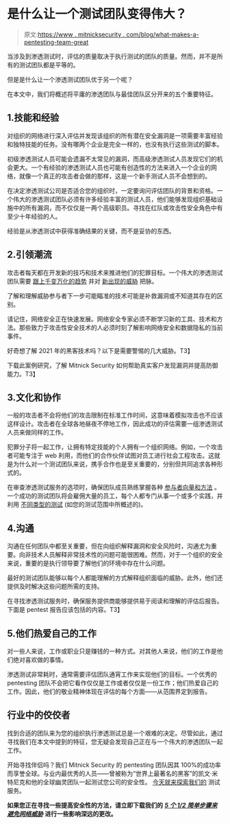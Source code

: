 # 是什么让一个测试团队变得伟大？

> 原文:[https://www . mitnicksecurity . com/blog/what-makes-a-pentesting-team-great](https://www.mitnicksecurity.com/blog/what-makes-a-pentesting-team-great)

当涉及到渗透测试时，评估的质量取决于执行测试的团队的质量。然而，并不是所有的测试团队都是平等的。

但是是什么让一个渗透测试团队优于另一个呢？

在本文中，我们将概述将平庸的渗透团队与最佳团队区分开来的五个重要特征。

## 1.技能和经验

对组织的网络进行深入评估并发现该组织的所有潜在安全漏洞是一项需要丰富经验和独特技能的任务。没有哪两个企业是完全一样的，也没有执行这些测试的脚本。

初级渗透测试人员可能会遗漏不太常见的漏洞，而高级渗透测试人员发现它们的机会更大。一个有经验的渗透测试人员也可能有创造性的方法来进入一个企业的网络，就像一个真正的攻击者会做的那样，这是一个新手测试人员不会想到的。

在决定渗透测试公司是否适合您的组织时，一定要询问评估团队的背景和资格。一个伟大的渗透测试团队必须有许多经验丰富的测试人员，他们能够发现组织基础设施中的所有漏洞，而不仅仅是一两个高级职员。寻找在红队[](https://www.mitnicksecurity.com/blog/what-is-penetration-testing)或攻击性安全角色中有至少十年经验的人。

经验是从渗透测试中获得准确结果的关键，而不是妥协的东西。

## 2.引领潮流

攻击者每天都在开发新的技巧和技术来推进他们的犯罪目标。一个伟大的渗透测试团队需要 [跟上千变万化的趋势](https://www.mitnicksecurity.com/blog/why-penetration-testing-is-more-important-than-ever-in-2020) 并对 [新出现的威胁](https://www.mitnicksecurity.com/blog/5-common-hacking-techniques-for-2020) 把脉。

了解和理解威胁参与者下一步可能瞄准的技术可能是补救漏洞或不知道其存在的区别。

请记住，网络安全正在快速发展。网络安全专家必须不断学习新的工具、技术和方法。那些致力于攻击性安全技术的人必须时刻了解影响网络安全和数据隐私的当前事件。

好奇想了解 2021 年的黑客技术吗？以下是需要警惕的几大威胁。T3】

下载此案例研究，了解 Mitnick Security 如何帮助真实客户发现漏洞并提高防御能力。T3】

## 3.文化和协作

一般的攻击者不会将他们的攻击限制在标准工作时间，这意味着模拟攻击也不应该这样设计。攻击者在全球各地昼夜不停地工作，因此成功的评估需要一组渗透测试人员来做同样的工作。

犯罪分子将一起工作，让拥有特定技能的个人拥有一个组织网络。例如，一个攻击者可能专注于 web 利用，而他们的合作伙伴试图对员工进行社会工程攻击。这就是为什么对一个测试团队来说，携手合作也是至关重要的，分别但共同追求各种形式的[](https://www.mitnicksecurity.com/blog/understanding-the-6-main-types-of-penetration-testing)。

在审查渗透测试服务的选项时，确保团队成员熟练掌握各种 [参与者向量和方法](https://www.mitnicksecurity.com/blog/the-4-phases-of-penetration-testing) 。一个成功的测试团队将会雇佣大量的员工，每个人都专门从事一个或多个实践，并利用 [不同类型的测试](https://www.mitnicksecurity.com/blog/understanding-the-6-main-types-of-penetration-testing) (如您的测试范围中所概述的)。

## 4.沟通

沟通在任何团队中都至关重要，但在向组织解释漏洞和安全风险时，沟通尤为重要。向非技术人员解释非常技术性的问题可能很困难。然而，对于一个组织的安全来说，重要的是执行领导要了解他们的环境中存在什么问题。

最好的测试团队能够以每个人都能理解的方式解释组织面临的威胁。此外，他们还提供及时解决这些问题所需的支持。

在寻找渗透测试服务时，确保服务提供商能够提供易于阅读和理解的评估后报告。下面是 pentest 报告应该包括的内容。T3】

## 5.他们热爱自己的工作

对一些人来说，工作或职业只是赚钱的一种方式。对其他人来说，他们的工作是他们绝对喜欢做的事情。

渗透测试非常耗时，通常需要评估团队通宵工作来实现他们的目标。一个优秀的 pentesting 团队不会把它看作仅仅是工作或者仅仅是一份工作；他们热爱自己的工作。因此，他们的敬业精神体现在评估的每个方面——从范围界定到报告。

## 行业中的佼佼者

找到合适的团队来为您的组织执行渗透测试总是一个艰难的决定。尽管如此，通过寻找我们在本文中提到的特征，您无疑会发现自己正在与一个伟大的渗透团队一起工作。

开始寻找伴侣吗？我们 Mitnick Security 的 pentesting 团队因其 100%的成功率而享誉全球。与业内最优秀的人员——曾被称为“世界上最著名的黑客”的凯文·米特尼克和他的全球幽灵团队一起测试您公司的安全性。 [今天就来探索我们的](https://www.mitnicksecurity.com/penetration-testing) 测试服务。

**如果您正在寻找一些提高安全性的方法，请立即下载我们的** [***5 个 1/2 简单步骤来避免网络威胁***](https://app.hubspot.com/content-detail/3875471/landing-page/28347568943/performance) **进行一些影响深远的更改。**